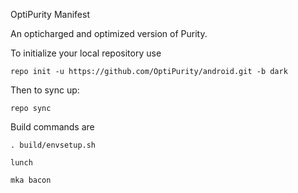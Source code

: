 OptiPurity Manifest

An opticharged and optimized version of Purity.  

To initialize your local repository use

    repo init -u https://github.com/OptiPurity/android.git -b dark
    

Then to sync up:

    repo sync


Build commands are
    
    . build/envsetup.sh
    
    lunch

    mka bacon 



